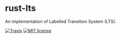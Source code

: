 # rust-lts
An implementation of Labelled Transition System (LTS).

[![Travis](https://api.travis-ci.com/ajayeeralla/LTS.svg?branch=master)](https://travis-ci.com/github/ajayeeralla/LTS)
[![MIT license](https://img.shields.io/badge/license-MIT-blue.svg)](https://github.com/ajayeeralla/rust-lts/blob/master/LICENSE)

